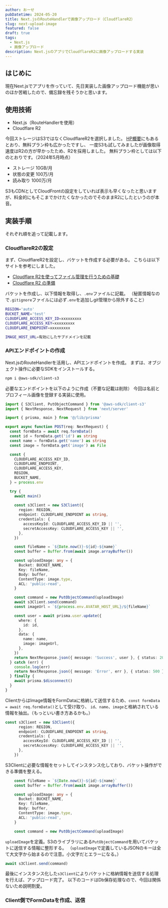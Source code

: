 ```yaml
---
author: おーせ
pubDatetime: 2024-05-20
title: Next.jsのRouteHandlerで画像アップロード（CloudflareR2）
slug: next-upload-image
featured: false
draft: true
tags:
  - Next.js
  - 画像アップロード
description: Next.jsのアプリでCloudflareR2に画像アップロードする実装
---
```


## はじめに
現在Next.jsでアプリを作っていて、先日実装した画像アップロード機能が思いのほか苦戦したので、備忘録を残そうかと思います。

## 使用技術
- Next.js（RouteHandlerを使用）
- Cloudflare R2

今回ストレージはS3ではなくCloudflareR2を選択しました。
[HP概要](https://www.cloudflare.com/ja-jp/developer-platform/r2)にもあるとおり、無料プラン枠も広かったですし、
一度S3も試してみましたが画像取得速度はR2の方が早かったため、R2を採用しました。
無料プラン枠としては以下のとおりです。（2024年5月時点）
- ストレージ 10GB/月
- 状態の変更 100万/月
- 読み取り  1000万/月


S3もCDNとしてCloudFrontの設定をしていれば表示も早くなったと思いますが、料金的にもそこまでかけたくなかったのでそのままR2にしたというのが本音。
## 実装手順
それぞれ順を追って記載します。
### CloudflareR2の設定
まず、CloudflareR2を設定し、バケットを作成する必要がある。
こちらは以下サイトを参考にしました。

- [Cloudflare R2を使ってファイル管理を行うための基礎](https://reffect.co.jp/cloudflare/cloudflare-r2-basic)
- [Cloudflare R2 の準備](https://zenn.dev/nino/books/30e21d37af73b5/viewer/init-cloudflare)

バケットを作成し、以下情報を取得し、`.env`ファイルに記載。
（秘匿情報なので`.gitignore`ファイルには必ず`.env`を追加しgit管理から除外すること）
```zsh
REGION='auto'
BUCKET_NAME='test'
CLOUDFLARE_ACCESS_KEY_ID=xxxxxxxxx
CLOUDFLARE_ACCESS_KEY=xxxxxxxxx
CLOUDFLARE_ENDPOINT=xxxxxxxxx

IMAGE_HOST_URL=有効にしたサブドメインを記載
```

### APIエンドポイントの作成
Next.jsのRouteHandlerを活用し、APIエンドポイントを作成。
まずは、オブジェクト操作に必要なSDKをインストールする。
```zsh
npm i @aws-sdk/client-s3
```
必要なエンドポイントを以下のように作成（不要な記載は削除）
今回は名前とプロフィール画像を登録する実装に使用。

```typescript
import { S3Client, PutObjectCommand } from '@aws-sdk/client-s3'
import { NextResponse, NextRequest } from 'next/server'

import { prisma, main } from '@/lib/prisma'

export async function POST(req: NextRequest) {
  const formData = await req.formData()
  const id = formData.get('id') as string
  const name = formData.get('name') as string
  const image = formData.get('image') as File

  const {
    CLOUDFLARE_ACCESS_KEY_ID,
    CLOUDFLARE_ENDPOINT,
    CLOUDFLARE_ACCESS_KEY,
    REGION,
    BUCKET_NAME,
  } = process.env

  try {
    await main()
  
    const s3Client = new S3Client({
      region: REGION,
      endpoint: CLOUDFLARE_ENDPOINT as string,
      credentials: {
        accessKeyId: CLOUDFLARE_ACCESS_KEY_ID || '',
        secretAccessKey: CLOUDFLARE_ACCESS_KEY || '',
      },
    })

    const fileName = `${Date.now()}-${id}-${name}`
    const buffer = Buffer.from(await image.arrayBuffer())

    const uploadImage: any = {
      Bucket: BUCKET_NAME,
      Key: fileName,
      Body: buffer,
      ContentType: image.type,
      ACL: 'public-read',
    }

    const command = new PutObjectCommand(uploadImage)
    await s3Client.send(command)
    const imageUrl = `${process.env.AVATAR_HOST_URL}/${fileName}`

    const user = await prisma.user.update({
      where: {
        id: id,
      },
      data: {
        name: name,
        image: imageUrl,
      },
    })
    return NextResponse.json({ message: 'Success', user }, { status: 200 })
  } catch (err) {
    console.log(err)
    return NextResponse.json({ message: 'Error', err }, { status: 500 })
  } finally {
    await prisma.$disconnect()
  }
}
```

ClientからはImage情報をFormDataに格納して送信するため、`const formData = await req.formData()`として受け取り、
`id`、`name`、`image`と格納されている情報を抽出。（もっといい書き方あるかも。）
```typescript
const s3Client = new S3Client({
      region: REGION,
      endpoint: CLOUDFLARE_ENDPOINT as string,
      credentials: {
        accessKeyId: CLOUDFLARE_ACCESS_KEY_ID || '',
        secretAccessKey: CLOUDFLARE_ACCESS_KEY || '',
      },
    })

```
S3Clientに必要な情報をセットしてインスタンス化しており、バケット操作ができる準備を整える。

```typescript
    const fileName = `${Date.now()}-${id}-${name}`
    const buffer = Buffer.from(await image.arrayBuffer())

    const uploadImage: any = {
      Bucket: BUCKET_NAME,
      Key: fileName,
      Body: buffer,
      ContentType: image.type,
      ACL: 'public-read',
    }

    const command = new PutObjectCommand(uploadImage)
```
`uploadImage`を定義。S3のライブラリにある`PutObjectCommand`を用いてバケットに送信する情報に整形する。
（`uploadImage`で定義しているJSONのキーは全て大文字から始まるので注意。小文字だとエラーになる。）

```typescript
await s3Client.send(command)
```

最後にインスタンス化した`s3Client`によりバケットに格納情報を送信する処理を行えば、アップロード完了。
以下のコードはDb保存処理なので、今回は関係ないため説明割愛。
### Client側でFormDataを作成、送信

